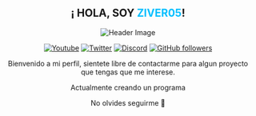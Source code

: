 <div align="center">

## **<span style="text-transform: uppercase;"> ¡ Hola, soy <a href="https://github.com/Ziver05" style="color: #00BFFF; text-decoration: none;">Ziver05</a>!</span>**

![Header Image](https://i.imgur.com/QStmAIq.png)

[![Youtube](https://img.shields.io/badge/YouTube-Ziver05-red?logo=youtube)](https://www.youtube.com/@Ziver05)
[![Twitter](https://img.shields.io/badge/Twitter-@Ziver05-blue?logo=twitter)](https://x.com/MathiasSar3679)
[![Discord](https://img.shields.io/badge/Discord-Ziver05-7289DA?logo=discord)](https://discord.gg/vpcZTtFWtJ)
[![GitHub followers](https://img.shields.io/github/followers/Ziver05?label=Seguidores&style=social)](https://github.com/Ziver05)

Bienvenido a mi perfil, sientete libre de contactarme para algun proyecto que tengas que me interese.

Actualmente creando un programa 

No olvides seguirme 🌟
